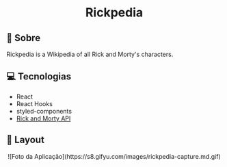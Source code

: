 <h1 align="center"> 
Rickpedia</h1>

## 📃 Sobre

Rickpedia is a Wikipedia of all Rick and Morty's characters.

## 💻 Tecnologias

- React
- React Hooks
- styled-components
- [Rick and Morty API](https://rickandmortyapi.com)

## 🎨 Layout

<p align="center">
![Foto da Aplicação](https://s8.gifyu.com/images/rickpedia-capture.md.gif)
</p>
